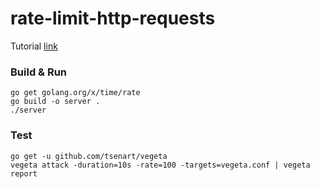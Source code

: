 # rate-limit-http-requests

Tutorial [link](https://pliutau.com/rate-limit-http-requests/)

### Build & Run

```
go get golang.org/x/time/rate
go build -o server .
./server
```

### Test

```
go get -u github.com/tsenart/vegeta
vegeta attack -duration=10s -rate=100 -targets=vegeta.conf | vegeta report
```
